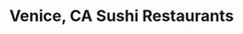 ---
layout: city
title: Venice, CA Sushi Restaurants
permalink: /california/venice/
stateAbbr: CA
stateName: California
cityName: Venice

---